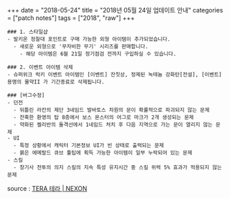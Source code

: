 +++
date = "2018-05-24"
title = "2018년 05월 24일 업데이트 안내"
categories = ["patch notes"]
tags = ["2018", "raw"]
+++

```
### 1. 스타일샵
- 발키온 정찰대 포인트로 구매 가능한 외형 아이템이 추가되었습니다.
  - 새로운 외형으로 '무자비한 무기' 시리즈를 판매합니다.
    - 해당 아이템은 6월 21일 정기점검 전까지 구입하실 수 있습니다.

### 2. 이벤트 아이템 삭제
- 슈퍼위크 럭키 이벤트 아이템인 [이벤트] 잔칫상, 정제된 녹테늄 강화탄[전설], [이벤트] 용맹의 물약II 가 기간종료로 삭제됩니다.

### [버그수정]
- 던전
  - 뒤틀린 라칸의 제단 3네임드 발바토스 차원의 문이 확률적으로 파괴되지 않는 문제
  - 잔혹한 환영의 탑 8층에서 보스 몬스터의 어그로 마크가 2개 생성되는 문제
  - 약화된 켈리반의 돌격선에서 1네임드 처치 후 다음 지역으로 가는 문이 열리지 않는 문제
- UI
  - 특정 상황에서 캐릭터 기본정보 UI가 빈 상태로 출력되는 문제
  - 붉은 에메랄드 큐브 툴팁에 획득 가능한 아이템이 일부 누락되어 있는 문제
- 스킬
  - 창기사 전투의 의지 스킬의 지속 특성 유지시간 중 스킬 위력 5% 효과가 적용되지 않는 문제
```

source : [TERA 테라 | NEXON](http://tera.nexon.com/news/update/view.aspx?n4articlesn=335)
